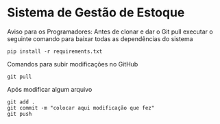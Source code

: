 # Sistema de Gestão de Estoque

Aviso para os Programadores:
Antes de clonar e dar o Git pull executar o seguinte comando para baixar todas as dependências do sistema

```console
pip install -r requirements.txt
```

Comandos para subir modificações no GitHub

```console
git pull
```
Após modificar algum arquivo

```console
git add . 
git commit -m "colocar aqui modificação que fez"
git push
```





